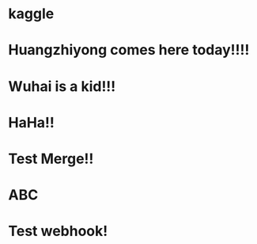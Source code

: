 # kaggle
# Huangzhiyong comes here today!!!!
# Wuhai is a kid!!!
# HaHa!!
# Test Merge!!
# ABC
# Test webhook!
